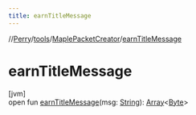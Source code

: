```yaml
---
title: earnTitleMessage
---
```

//[Perry](../../../index.html)/[tools](../index.html)/[MaplePacketCreator](index.html)/[earnTitleMessage](earn-title-message.html)



# earnTitleMessage



[jvm]\
open fun [earnTitleMessage](earn-title-message.html)(msg: [String](https://docs.oracle.com/javase/8/docs/api/java/lang/String.html)): [Array](https://kotlinlang.org/api/latest/jvm/stdlib/kotlin/-array/index.html)&lt;[Byte](https://kotlinlang.org/api/latest/jvm/stdlib/kotlin/-byte/index.html)&gt;




